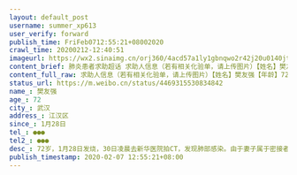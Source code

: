 ```yaml
---
layout: default_post
username: summer_xp613
user_verify: forward
publish_time: FriFeb0712:55:21+08002020
crawl_time: 20200212-12:40:51
imageurl: https://wx2.sinaimg.cn/orj360/4acd57a1ly1gbnqwo2r42j20u0140jtq.jpg,https://wx3.sinaimg.cn/orj360/4acd57a1ly1gbnqwokv5fj20u0140gph.jpg,https://wx3.sinaimg.cn/orj360/4acd57a1ly1gbnqwpqswmj20u0140tc7.jpg,https://wx3.sinaimg.cn/orj360/4acd57a1ly1gbnqwr8ws4j20u01400wn.jpg,https://wx2.sinaimg.cn/orj360/4acd57a1ly1gbnqws74k0j21400u0td0.jpg
content_brief: 肺炎患者求助超话 求助人信息（若有相关化验单，请上传图片）【姓名】樊友强【年龄】72【所在城市】武汉【所在小区、社区】江汉区【患病时间】1月28日【联系方式】●●●【其他紧急联系人】●●●【病情描述】 72岁，1月28日发烧，30日凌晨去新华医院拍CT，发现肺部感染。由于妻 ...全文
content_full_raw: 求助人信息（若有相关化验单，请上传图片）【姓名】樊友强【年龄】72【所在城市】武汉【所在小区、社区】江汉区【患病时间】1月28日【联系方式】●●●【其他紧急联系人】●●●【病情描述】72岁，1月28日发烧，30日凌晨去新华医院拍CT，发现肺部感染。由于妻子属于密接者，也拍了CT，同样发现肺部感染。医生给两老开了药，让他们回去吃药，按规定的时间复诊。接下来的几天樊友强体温反复。无奈没有床位，只能继续在家监控。在这短短的几天状态越来越差，呼吸也出现了问题。2月5日核酸结果呈现阴性，但是医生表示在临床判断上面还是更侧重于CT。2月6日去新华医院复诊拍肺部CT，发现肺部2/3感染，老人呼吸上出现了问题，开始喘，靠吸氧缓解，无奈还是没有病床。老人有心血管疾病、高血压、高血糖，几年前做过心脏支架手术。现在妻子拖着病重的身体与儿子轮流照顾，急需求助，帮病患立即入院。
status_url: https://m.weibo.cn/status/4469315530834842
name_: 樊友强
age_: 72
city_: 武汉
address_: 江汉区
since_: 1月28日
tel_: ●●●
tel2_: ●●●
desc_: 72岁，1月28日发烧，30日凌晨去新华医院拍CT，发现肺部感染。由于妻子属于密接者，也拍了CT，同样发现肺部感染。医生给两老开了药，让他们回去吃药，按规定的时间复诊。接下来的几天樊友强体温反复。无奈没有床位，只能继续在家监控。在这短短的几天状态越来越差，呼吸也出现了问题。2月5日核酸结果呈现阴性，但是医生表示在临床判断上面还是更侧重于CT。2月6日去新华医院复诊拍肺部CT，发现肺部2/3感染，老人呼吸上出现了问题，开始喘，靠吸氧缓解，无奈还是没有病床。老人有心血管疾病、高血压、高血糖，几年前做过心脏支架手术。现在妻子拖着病重的身体与儿子轮流照顾，急需求助，帮病患立即入院。
publish_timestamp: 2020-02-07 12:55:21+08:00
---
```

